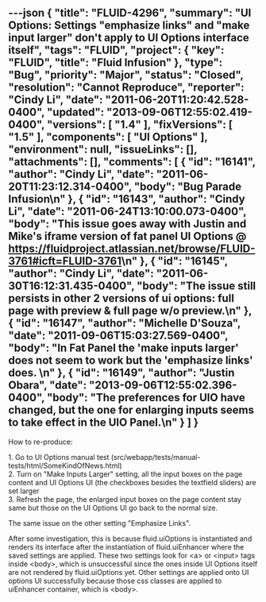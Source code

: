 ---json
{
  "title": "FLUID-4296",
  "summary": "UI Options: Settings \"emphasize links\" and \"make input larger\" don't apply to UI Options interface itself",
  "tags": "FLUID",
  "project": {
    "key": "FLUID",
    "title": "Fluid Infusion"
  },
  "type": "Bug",
  "priority": "Major",
  "status": "Closed",
  "resolution": "Cannot Reproduce",
  "reporter": "Cindy Li",
  "date": "2011-06-20T11:20:42.528-0400",
  "updated": "2013-09-06T12:55:02.419-0400",
  "versions": [
    "1.4"
  ],
  "fixVersions": [
    "1.5"
  ],
  "components": [
    "UI Options"
  ],
  "environment": null,
  "issueLinks": [],
  "attachments": [],
  "comments": [
    {
      "id": "16141",
      "author": "Cindy Li",
      "date": "2011-06-20T11:23:12.314-0400",
      "body": "Bug Parade Infusion\n"
    },
    {
      "id": "16143",
      "author": "Cindy Li",
      "date": "2011-06-24T13:10:00.073-0400",
      "body": "This issue goes away with Justin and Mike's iframe version of fat panel UI Options @ <https://fluidproject.atlassian.net/browse/FLUID-3761#icft=FLUID-3761>\n"
    },
    {
      "id": "16145",
      "author": "Cindy Li",
      "date": "2011-06-30T16:12:31.435-0400",
      "body": "The issue still persists in other 2 versions of ui options: full page with preview & full page w/o preview.\n"
    },
    {
      "id": "16147",
      "author": "Michelle D'Souza",
      "date": "2011-09-06T15:03:27.569-0400",
      "body": "In Fat Panel the 'make inputs larger' does not seem to work but the 'emphasize links' does.&#x20;\n"
    },
    {
      "id": "16149",
      "author": "Justin Obara",
      "date": "2013-09-06T12:55:02.396-0400",
      "body": "The preferences for UIO have changed, but the one for enlarging inputs seems to take effect in the UIO Panel.\n"
    }
  ]
}
---
How to re-produce:

1\. Go to UI Options manual test (src/webapp/tests/manual-tests/html/SomeKindOfNews.html)\
2\. Turn on "Make Inputs Larger" setting, all the input boxes on the page content and UI Options UI (the checkboxes besides the textfield sliders) are set larger\
3\. Refresh the page, the enlarged input boxes on the page content stay same but those on the UI Options UI go back to the normal size.

The same issue on the other setting "Emphasize Links".

After some investigation, this is because fluid.uiOptions is instantiated and renders its interface after the instantiation of fluid.uiEnhancer where the saved settings are applied. These two settings look for \<a> or \<input> tags inside \<body>, which is unsuccessful since the ones inside UI Options itself are not rendered by fluid.uiOptions yet. Other settings are applied onto UI options UI successfully because those css classes are applied to uiEnhancer container, which is \<body>.&#x20;

        
